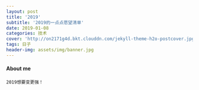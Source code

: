 ```yaml
---
layout: post
title: '2019'
subtitle: '2019的一点点愿望清单'
date: 2019-01-08
categories: 技术
cover: 'http://on2171g4d.bkt.clouddn.com/jekyll-theme-h2o-postcover.jpg'
tags: 日子
header-img: assets/img/banner.jpg
---
```


<h4>About me</h4>
<pre><code class="language-css">2019想要变更强！</code></pre>
